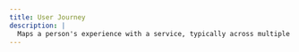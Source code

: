 ```yaml
---
title: User Journey
description: |
  Maps a person's experience with a service, typically across multiple touchpoints, usually visualizing their level of happiness and frustration.
---
```

